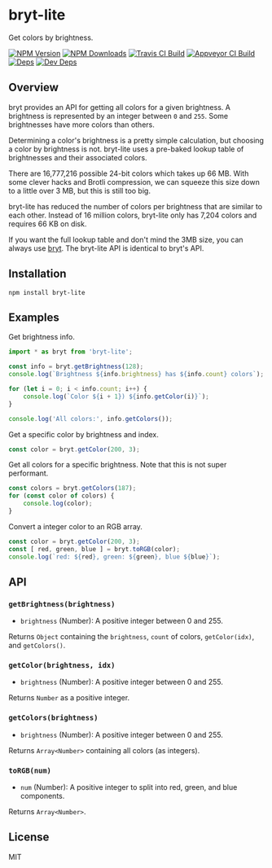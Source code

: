 # bryt-lite

Get colors by brightness.

[![NPM Version][npm-image]][npm-url]
[![NPM Downloads][downloads-image]][downloads-url]
[![Travis CI Build][travis-image]][travis-url]
[![Appveyor CI Build][appveyor-image]][appveyor-url]
[![Deps][david-image]][david-url]
[![Dev Deps][david-dev-image]][david-dev-url]

## Overview

bryt provides an API for getting all colors for a given brightness. A brightness is represented by
an integer between `0` and `255`. Some brightnesses have more colors than others.

Determining a color's brightness is a pretty simple calculation, but choosing a color by brightness
is not. bryt-lite uses a pre-baked lookup table of brightnesses and their associated colors.

There are 16,777,216 possible 24-bit colors which takes up 66 MB. With some clever hacks and Brotli
compression, we can squeeze this size down to a little over 3 MB, but this is still too big.

bryt-lite has reduced the number of colors per brightness that are similar to each other. Instead
of 16 million colors, bryt-lite only has 7,204 colors and requires 66 KB on disk.

If you want the full lookup table and don't mind the 3MB size, you can always use [bryt][bryt]. The
bryt-lite API is identical to bryt's API.

## Installation

    npm install bryt-lite

## Examples

Get brightness info.

```js
import * as bryt from 'bryt-lite';

const info = bryt.getBrightness(128);
console.log(`Brightness ${info.brightness} has ${info.count} colors`);

for (let i = 0; i < info.count; i++) {
	console.log(`Color ${i + 1}) ${info.getColor(i)}`);
}

console.log('All colors:', info.getColors());
```

Get a specific color by brightness and index.

```js
const color = bryt.getColor(200, 3);
```

Get all colors for a specific brightness. Note that this is not super performant.

```js
const colors = bryt.getColors(187);
for (const color of colors) {
	console.log(color);
}
```

Convert a integer color to an RGB array.

```js
const color = bryt.getColor(200, 3);
const [ red, green, blue ] = bryt.toRGB(color);
console.log(`red: ${red}, green: ${green}, blue ${blue}`);
```

## API

### `getBrightness(brightness)`

 * `brightness` (Number): A positive integer between 0 and 255.

Returns `Object` containing the `brightness`, `count` of colors, `getColor(idx)`, and `getColors()`.

### `getColor(brightness, idx)`

 * `brightness` (Number): A positive integer between 0 and 255.

Returns `Number` as a positive integer.

### `getColors(brightness)`

 * `brightness` (Number): A positive integer between 0 and 255.

Returns `Array<Number>` containing all colors (as integers).

### `toRGB(num)`

 * `num` (Number): A positive integer to split into red, green, and blue components.

Returns `Array<Number>`.

## License

MIT

[bryt]: https://npmjs.org/package/bryt
[npm-image]: https://img.shields.io/npm/v/bryt-lite.svg
[npm-url]: https://npmjs.org/package/bryt-lite
[downloads-image]: https://img.shields.io/npm/dm/bryt-lite.svg
[downloads-url]: https://npmjs.org/package/bryt-lite
[travis-image]: https://img.shields.io/travis/cb1kenobi/bryt-lite.svg
[travis-url]: https://travis-ci.org/cb1kenobi/bryt-lite
[appveyor-image]: https://ci.appveyor.com/api/projects/status/a7xlgde23wmm0yx6?svg=true
[appveyor-url]: https://ci.appveyor.com/project/cb1kenobi/bryt-lite
[david-image]: https://img.shields.io/david/cb1kenobi/bryt-lite.svg
[david-url]: https://david-dm.org/cb1kenobi/bryt-lite
[david-dev-image]: https://img.shields.io/david/dev/cb1kenobi/bryt-lite.svg
[david-dev-url]: https://david-dm.org/cb1kenobi/bryt-lite#info=devDependencies
